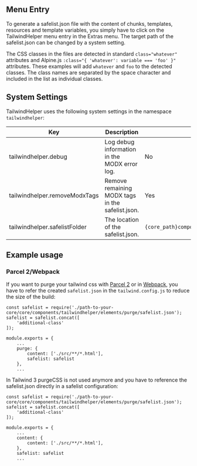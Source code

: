 ## Menu Entry

To generate a safelist.json file with the content of chunks, templates,
resources and template variables, you simply have to click on the TailwindHelper
menu entry in the Extras menu. The target path of the safelist.json can be
changed by a system setting.

The CSS classes in the files are detected in standard `class="whatever"`
attributes and Alpine.js `:class="{ 'whatever': variable === 'foo' }"`
attributes. These examples will add `whatever` and `foo` to the detected
classes. The class names are separated by the space character and included in
the list as individual classes.

## System Settings

TailwindHelper uses the following system settings in the namespace
`tailwindhelper`:

Key | Description | Default
----|-------------|--------
tailwindhelper.debug | Log debug information in the MODX error log. | No
tailwindhelper.removeModxTags | Remove remaining MODX tags in the safelist.json. | Yes
tailwindhelper.safelistFolder | The location of the safelist.json. | `{core_path}components/tailwindhelper/elements/purge/`

## Example usage 

### Parcel 2/Webpack

If you want to purge your tailwind css with [Parcel 2](https://parceljs.org/) or in [Webpack](https://webpack.js.org/),
you have to refer the created `safelist.json` in the `tailwind.config.js` to reduce
the size of the build:

```
const safelist = require('./path-to-your-core/core/components/tailwindhelper/elements/purge/safelist.json');
safelist = safelist.concat([
    'additional-class'
]);

module.exports = {
    ...
    purge: {
        content: ['./src/**/*.html'],
        safelist: safelist
    },
    ...
```

In Tailwind 3 purgeCSS is not used anymore and you have to reference the safelist.json directly in a safelist configuration:

```
const safelist = require('./path-to-your-core/core/components/tailwindhelper/elements/purge/safelist.json');
safelist = safelist.concat([
    'additional-class'
]);

module.exports = {
    ...
    content: {
        content: ['./src/**/*.html'],
    },
    safelist: safelist
    ...
```

